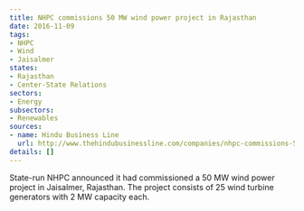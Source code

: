 ```yaml
---
title: NHPC commissions 50 MW wind power project in Rajasthan
date: 2016-11-09
tags:
- NHPC
- Wind
- Jaisalmer
states:
- Rajasthan
- Center-State Relations
sectors:
- Energy
subsectors:
- Renewables
sources:
- name: Hindu Business Line
  url: http://www.thehindubusinessline.com/companies/nhpc-commissions-50-mw-wind-power-project-in-rajasthan/article9291544.ece
details: []
---
```


State-run NHPC announced it had commissioned a 50 MW wind power project in Jaisalmer, Rajasthan. The project consists of 25 wind turbine generators with 2 MW capacity each.
